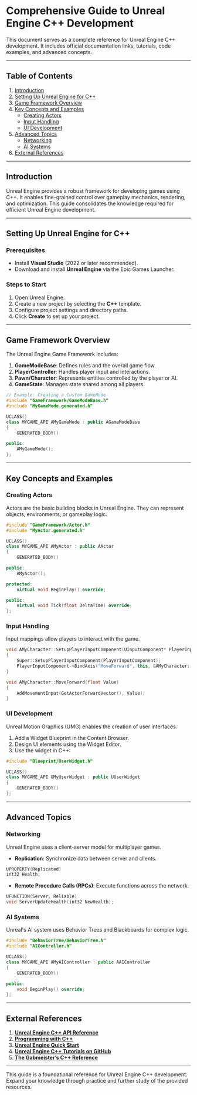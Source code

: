 

# Comprehensive Guide to Unreal Engine C++ Development

This document serves as a complete reference for Unreal Engine C++ development. It includes official documentation links, tutorials, code examples, and advanced concepts.

---

## Table of Contents

1. [Introduction](#introduction)
2. [Setting Up Unreal Engine for C++](#setting-up-unreal-engine-for-c)
3. [Game Framework Overview](#game-framework-overview)
4. [Key Concepts and Examples](#key-concepts-and-examples)
   - [Creating Actors](#creating-actors)
   - [Input Handling](#input-handling)
   - [UI Development](#ui-development)
5. [Advanced Topics](#advanced-topics)
   - [Networking](#networking)
   - [AI Systems](#ai-systems)
6. [External References](#external-references)

---

## Introduction

Unreal Engine provides a robust framework for developing games using C++. It enables fine-grained control over gameplay mechanics, rendering, and optimization. This guide consolidates the knowledge required for efficient Unreal Engine development.

---

## Setting Up Unreal Engine for C++

### Prerequisites

- Install **Visual Studio** (2022 or later recommended).
- Download and install **Unreal Engine** via the Epic Games Launcher.

### Steps to Start

1. Open Unreal Engine.
2. Create a new project by selecting the **C++** template.
3. Configure project settings and directory paths.
4. Click **Create** to set up your project.

---

## Game Framework Overview

The Unreal Engine Game Framework includes:

1. **GameModeBase**: Defines rules and the overall game flow.
2. **PlayerController**: Handles player input and interactions.
3. **Pawn/Character**: Represents entities controlled by the player or AI.
4. **GameState**: Manages state shared among all players.

```cpp
// Example: Creating a Custom GameMode
#include "GameFramework/GameModeBase.h"
#include "MyGameMode.generated.h"

UCLASS()
class MYGAME_API AMyGameMode : public AGameModeBase
{
    GENERATED_BODY()

public:
    AMyGameMode();
};
```

---

## Key Concepts and Examples

### Creating Actors

Actors are the basic building blocks in Unreal Engine. They can represent objects, environments, or gameplay logic.

```cpp
#include "GameFramework/Actor.h"
#include "MyActor.generated.h"

UCLASS()
class MYGAME_API AMyActor : public AActor
{
    GENERATED_BODY()

public:
    AMyActor();

protected:
    virtual void BeginPlay() override;

public:
    virtual void Tick(float DeltaTime) override;
};
```

### Input Handling

Input mappings allow players to interact with the game.

```cpp
void AMyCharacter::SetupPlayerInputComponent(UInputComponent* PlayerInputComponent)
{
    Super::SetupPlayerInputComponent(PlayerInputComponent);
    PlayerInputComponent->BindAxis("MoveForward", this, &AMyCharacter::MoveForward);
}

void AMyCharacter::MoveForward(float Value)
{
    AddMovementInput(GetActorForwardVector(), Value);
}
```

### UI Development

Unreal Motion Graphics (UMG) enables the creation of user interfaces.

1. Add a Widget Blueprint in the Content Browser.
2. Design UI elements using the Widget Editor.
3. Use the widget in C++:

```cpp
#include "Blueprint/UserWidget.h"

UCLASS()
class MYGAME_API UMyUserWidget : public UUserWidget
{
    GENERATED_BODY()
};
```

---

## Advanced Topics

### Networking

Unreal Engine uses a client-server model for multiplayer games.

- **Replication**: Synchronize data between server and clients.

```cpp
UPROPERTY(Replicated)
int32 Health;
```

- **Remote Procedure Calls (RPCs)**: Execute functions across the network.

```cpp
UFUNCTION(Server, Reliable)
void ServerUpdateHealth(int32 NewHealth);
```

### AI Systems

Unreal's AI system uses Behavior Trees and Blackboards for complex logic.

```cpp
#include "BehaviorTree/BehaviorTree.h"
#include "AIController.h"

UCLASS()
class MYGAME_API AMyAIController : public AAIController
{
    GENERATED_BODY()

public:
    void BeginPlay() override;
};
```

---

## External References

1. **[Unreal Engine C++ API Reference](https://dev.epicgames.com/documentation/en-us/unreal-engine/API)**
2. **[Programming with C++](https://dev.epicgames.com/documentation/en-us/unreal-engine/programming-with-cplusplus-in-unreal-engine)**
3. **[Unreal Engine Quick Start](https://dev.epicgames.com/documentation/en-us/unreal-engine/unreal-engine-cpp-quick-start)**
4. **[Unreal Engine C++ Tutorials on GitHub](https://github.com/semkolol/UnrealExamples)**
5. **[The Gabmeister’s C++ Reference](https://thegabmeister.com/blog/unreal-cpp-reference/)**

---

This guide is a foundational reference for Unreal Engine C++ development. Expand your knowledge through practice and further study of the provided resources.
